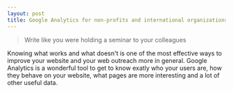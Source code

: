 ```yaml
---
layout: post
title: Google Analytics for non-profits and international organizations
---
```


> Write like you were holding a seminar to your colleagues

Knowing what works and what doesn't is one of the most effective ways to improve your website and your web outreach more in general. Google Analytics is a wonderful tool to get to know exatly who your users are, how they behave on your website, what pages are more interesting and a lot of other useful data. 

